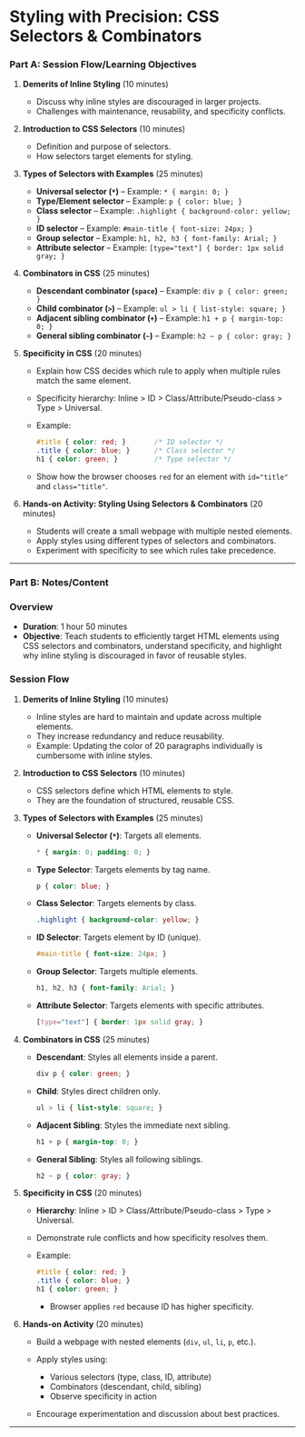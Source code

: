 # Styling with Precision: CSS Selectors & Combinators

### Part A: Session Flow/Learning Objectives 

1. **Demerits of Inline Styling** (10 minutes)

   * Discuss why inline styles are discouraged in larger projects.
   * Challenges with maintenance, reusability, and specificity conflicts.

2. **Introduction to CSS Selectors** (10 minutes)

   * Definition and purpose of selectors.
   * How selectors target elements for styling.

3. **Types of Selectors with Examples** (25 minutes)

   * **Universal selector (`*`)** – Example: `* { margin: 0; }`
   * **Type/Element selector** – Example: `p { color: blue; }`
   * **Class selector** – Example: `.highlight { background-color: yellow; }`
   * **ID selector** – Example: `#main-title { font-size: 24px; }`
   * **Group selector** – Example: `h1, h2, h3 { font-family: Arial; }`
   * **Attribute selector** – Example: `[type="text"] { border: 1px solid gray; }`

4. **Combinators in CSS** (25 minutes)

   * **Descendant combinator (`space`)** – Example: `div p { color: green; }`
   * **Child combinator (`>`)** – Example: `ul > li { list-style: square; }`
   * **Adjacent sibling combinator (`+`)** – Example: `h1 + p { margin-top: 0; }`
   * **General sibling combinator (`~`)** – Example: `h2 ~ p { color: gray; }`

5. **Specificity in CSS** (20 minutes)

   * Explain how CSS decides which rule to apply when multiple rules match the same element.
   * Specificity hierarchy: Inline > ID > Class/Attribute/Pseudo-class > Type > Universal.
   * Example:

     ```css
     #title { color: red; }       /* ID selector */
     .title { color: blue; }      /* Class selector */
     h1 { color: green; }         /* Type selector */
     ```
   * Show how the browser chooses `red` for an element with `id="title"` and `class="title"`.

6. **Hands-on Activity: Styling Using Selectors & Combinators** (20 minutes)

   * Students will create a small webpage with multiple nested elements.
   * Apply styles using different types of selectors and combinators.
   * Experiment with specificity to see which rules take precedence.

---

### Part B: Notes/Content

### **Overview**

* **Duration**: 1 hour 50 minutes
* **Objective**: Teach students to efficiently target HTML elements using CSS selectors and combinators, understand specificity, and highlight why inline styling is discouraged in favor of reusable styles.

### **Session Flow**

1. **Demerits of Inline Styling** (10 minutes)

   * Inline styles are hard to maintain and update across multiple elements.
   * They increase redundancy and reduce reusability.
   * Example: Updating the color of 20 paragraphs individually is cumbersome with inline styles.

2. **Introduction to CSS Selectors** (10 minutes)

   * CSS selectors define which HTML elements to style.
   * They are the foundation of structured, reusable CSS.

3. **Types of Selectors with Examples** (25 minutes)

   * **Universal Selector (`*`)**: Targets all elements.

     ```css
     * { margin: 0; padding: 0; }
     ```
   * **Type Selector**: Targets elements by tag name.

     ```css
     p { color: blue; }
     ```
   * **Class Selector**: Targets elements by class.

     ```css
     .highlight { background-color: yellow; }
     ```
   * **ID Selector**: Targets element by ID (unique).

     ```css
     #main-title { font-size: 24px; }
     ```
   * **Group Selector**: Targets multiple elements.

     ```css
     h1, h2, h3 { font-family: Arial; }
     ```
   * **Attribute Selector**: Targets elements with specific attributes.

     ```css
     [type="text"] { border: 1px solid gray; }
     ```

4. **Combinators in CSS** (25 minutes)

   * **Descendant**: Styles all elements inside a parent.

     ```css
     div p { color: green; }
     ```
   * **Child**: Styles direct children only.

     ```css
     ul > li { list-style: square; }
     ```
   * **Adjacent Sibling**: Styles the immediate next sibling.

     ```css
     h1 + p { margin-top: 0; }
     ```
   * **General Sibling**: Styles all following siblings.

     ```css
     h2 ~ p { color: gray; }
     ```

5. **Specificity in CSS** (20 minutes)

   * **Hierarchy**: Inline > ID > Class/Attribute/Pseudo-class > Type > Universal.
   * Demonstrate rule conflicts and how specificity resolves them.
   * Example:

     ```css
     #title { color: red; }       
     .title { color: blue; }      
     h1 { color: green; }         
     ```

     * Browser applies `red` because ID has higher specificity.

6. **Hands-on Activity** (20 minutes)

   * Build a webpage with nested elements (`div`, `ul`, `li`, `p`, etc.).
   * Apply styles using:

     * Various selectors (type, class, ID, attribute)
     * Combinators (descendant, child, sibling)
     * Observe specificity in action
   * Encourage experimentation and discussion about best practices.

---

